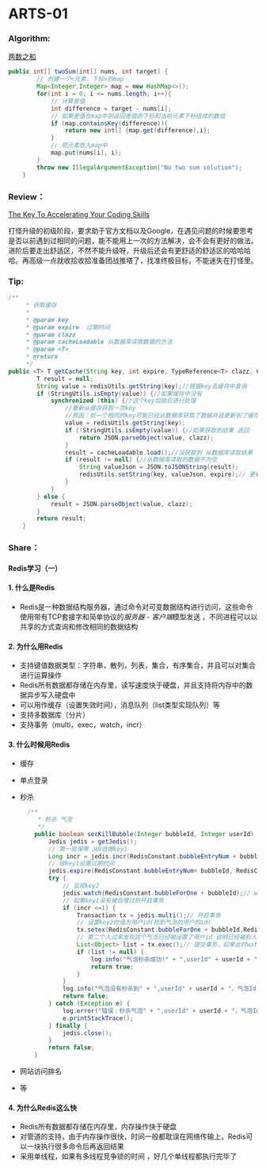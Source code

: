 # ARTS-01

### **Algorithm**: 

[两数之和](https://leetcode-cn.com/problems/two-sum/ )

```java
public int[] twoSum(int[] nums, int target) {
        // 创建一个<元素，下标>的map
        Map<Integer,Integer> map = new HashMap<>();
        for(int i = 0; i <= nums.length; i++){
            // 计算差值
            int difference = target - nums[i];
            // 如果差值在map中则返回差值的下标和当前元素下标组成的数组
            if (map.containsKey(difference)){
                return new int[] {map.get(difference),i};
            }
            // 把元素放入map中
            map.put(nums[i], i);
        }
        throw new IllegalArgumentException("No two sum solution");
    }
```

### **Review**： 

[The Key To Accelerating Your Coding Skills](http://blog.thefirehoseproject.com/posts/learn-to-code-and-be-self-reliant/ )

打怪升级的初级阶段，要求助于官方文档以及Google，在遇见问题的时候要思考是否以前遇到过相同的问题，能不能用上一次的方法解决，会不会有更好的做法。进阶后要走出舒适区，不然不能升级呀，升级后还会有更舒适的舒适区的哈哈哈哈。再高级一点就收拾收拾准备团战推塔了，找准终极目标，不能迷失在打怪里。

### **Tip:** 

```java
/**
     * 获取缓存
     * 
     * @param key 
     * @param expire  过期时间
     * @param clazz
     * @param cacheLoadable 从数据库读取数据的方法
     * @param <T>
     * @return
     */
public <T> T getCache(String key, int expire, TypeReference<T> clazz, CacheLoadable<T> cacheLoadable) {
        T result = null;
        String value = redisUtils.getString(key);//根据key去缓存中查询
        if (StringUtils.isEmpty(value)) {//如果缓存中没有
            synchronized (this) {//这个key加锁后进行处理
                //重新从缓存获取一次key
                //原因：前一个相同的key可能已经从数据库获取了数据并且更新到了缓存
                value = redisUtils.getString(key);
                if (!StringUtils.isEmpty(value)) {//如果获取到结果 返回
                    return JSON.parseObject(value, clazz);
                }
                result = cacheLoadable.load();//没获取到 从数据库读取结果
                if (result != null) {//从数据库读取的数据不为空
                    String valueJson = JSON.toJSONString(result);
                    redisUtils.setString(key, valueJson, expire);// 更新到缓存
                }
            }
        } else {
            result = JSON.parseObject(value, clazz);
        }
        return result;
    }
```

### **Share**： 

#### Redis学习（一）

#### 1. 什么是Redis

- Redis是一种数据结构服务器，通过命令对可变数据结构进行访问，这些命令使用带有TCP套接字和简单协议的*服务器 - 客户端*模型发送 ，不同进程可以以共享的方式查询和修改相同的数据结构

#### 2. 为什么用Redis

- 支持键值数据类型：字符串，散列，列表，集合，有序集合，并且可以对集合进行运算操作
- Redis所有数据都存储在内存里，读写速度快于硬盘，并且支持将内存中的数据异步写入硬盘中
- 可以用作缓存（设置失效时间），消息队列（list类型实现队列）等
- 支持多数据库（分片）
- 支持事务（multi，exec，watch，incr）

#### 3. 什么时候用Redis

- 缓存

- 单点登录

- 秒杀

  ```java
  	/**
       * 秒杀 气泡
       */
      public boolean secKillBubble(Integer bubbleId, Integer userId) {
          Jedis jedis = getJedis();
          // 第一层保障 从0自增key1
          Long incr = jedis.incr(RedisConstant.bubbleEntryNum + bubbleId);
          // 给key1设置过期时间
          jedis.expire(RedisConstant.bubbleEntryNum+ bubbleId, RedisConstant.bubble_exp);
          try {
              // 监视key2
              jedis.watch(RedisConstant.bubbleForOne + bubbleId);// watchkeys
              // 如果key1没有被自增过则开启事务
              if (incr <=1) {
                  Transaction tx = jedis.multi();// 开启事务
                  // 设置key2的值为用户id(抢到气泡的用户的id)
                  tx.setex(RedisConstant.bubbleForOne + bubbleId,RedisConstant.bubble_exp, userId.toString());
                  // 第二个人过来发现这个气泡已经被设置了用户id 说明已经被别人秒杀掉了 
                  List<Object> list = tx.exec();// 提交事务，如果此时watchkeys被改动了，则返回null
                  if (list != null) {
                      log.info("气泡秒杀成功!" + ",userId" + userId + "，气泡Id：" + bubbleId);
                      return true;
                  }
              }
              log.info("气泡没有秒杀到" + ",userId" + userId + "，气泡Id：" + bubbleId);
              return false;
          } catch (Exception e) {
              log.error("错误：秒杀气泡" + ",userId" + userId + "，气泡Id：" + bubbleId, e);
              e.printStackTrace();
          } finally {
              jedis.close();
          }
          return false;
      }
  ```

- 网站访问排名

- 等

#### 4. 为什么Redis这么快

- Redis所有数据都存储在内存里，内存操作快于硬盘
- 对管道的支持，由于内存操作很快，时间一般都耽误在网络传输上，Redis可以一块执行很多命令后再返回结果
- 采用单线程，如果有多线程竞争锁的时间 ，好几个单线程都执行完毕了

